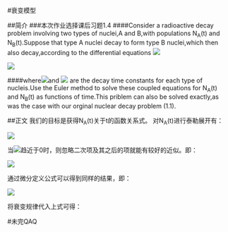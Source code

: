 #衰变模型

##简介
###本次作业选择课后习题1.4
####Consider a radioactive decay problem involving two types of nuclei,A and B,with populations N<sub>A</sub>(t) and N<sub>B</sub>(t).Suppose that type A nuclei decay to form type B nuclei,which then also decay,according to the differential equations 
<img src="http://chart.googleapis.com/chart?cht=tx&chl=%5Cfrac%7B%24dN_A%24%7D%7Bdt%7D%3D-%5Cfrac%7B%24N_A%24%7D%7B%24%5Ctau%20_A%24%7D" style="border:none;" />

<img src="http://chart.googleapis.com/chart?cht=tx&chl=%5Cfrac%7B%24dN_B%24%7D%7Bdt%7D%3D%5Cfrac%7B%24N_A%24%7D%7B%24%5Ctau%20_A%24%7D-%5Cfrac%7B%24N_B%24%7D%7B%24%5Ctau%20_B%24%7D" style="border:none;" />

####where<img src="http://chart.googleapis.com/chart?cht=tx&chl=%24%5Ctau%20_A%24" style="border:none;" />and <img src="http://chart.googleapis.com/chart?cht=tx&chl=%24%5Ctau%20_B%24" style="border:none;" /> are the decay time constants for each type of nucleis.Use the Euler method to solve these coupled equations for N<sub>A</sub>(t) and N<sub>B</sub>(t) as functions of time.This priblem can also be solved exactly,as was the case with our orginal nuclear decay problem (1.1).

##正文
我们的目标是获得N<sub>A</sub>(t)关于t的函数关系式。
对N<sub>A</sub>(t)进行泰勒展开有：

<img src="http://chart.googleapis.com/chart?cht=tx&chl=N_A(%5CDelta%20t)%3DN_A(0)%2B%5Cfrac%7B%24dN_A%24%7D%7Bdt%7D%5CDelta%20t%2B%5Cfrac%7B1%7D%7B2%7D%5Cfrac%7Bd%5E%7B2%7DN_A%7D%7Bdt%5E%7B2%7D%7D(%5CDelta%20t)%5E%7B2%7D%2B......" style="border:none;" />

当<img src="http://chart.googleapis.com/chart?cht=tx&chl=%5CDelta%20t" style="border:none;" />趋近于0时，则忽略二次项及其之后的项就能有较好的近似。即：

<img src="http://chart.googleapis.com/chart?cht=tx&chl=N_A(%5CDelta%20t)%5Capprox%20N_A(0)%2B%5Cfrac%7BdN_A%7D%7Bdt%7D%5CDelta%20t" style="border:none;" />

通过微分定义公式可以得到同样的结果，即：

<img src="http://chart.googleapis.com/chart?cht=tx&chl=%5Cfrac%7BdN_A%7D%7Bdt%7D%5Cequiv%20%5Clim_%7B%5CDelta%20t%5Cto%5C0%7D%5Cfrac%7BN_A(t%2B%5CDelta%20t)-N_A(t)%7D%7B%5CDelta%20t%7D%5Capprox%20%5Cfrac%7BN_A(t%2B%5CDelta%20t)-N_A(t)%7D%7B%5CDelta%20t%7D" style="border:none;" />

将衰变规律代入上式可得：


#未完QAQ
